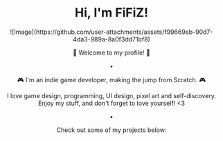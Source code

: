 # <div align="center"> Hi, I'm FiFiZ! </div>

<div align="center">
![Image](https://github.com/user-attachments/assets/f99669ab-90d7-4da3-989a-8a0f3dd71bf8)

👋 Welcome to my profile! 👋

•

🎮 I'm an indie game developer, making the jump from Scratch. 🎮

I love game design, programming, UI design, pixel art and self-discovery.
Enjoy my stuff, and don't forget to love yourself! <3

•

Check out some of my projects below:
</div>